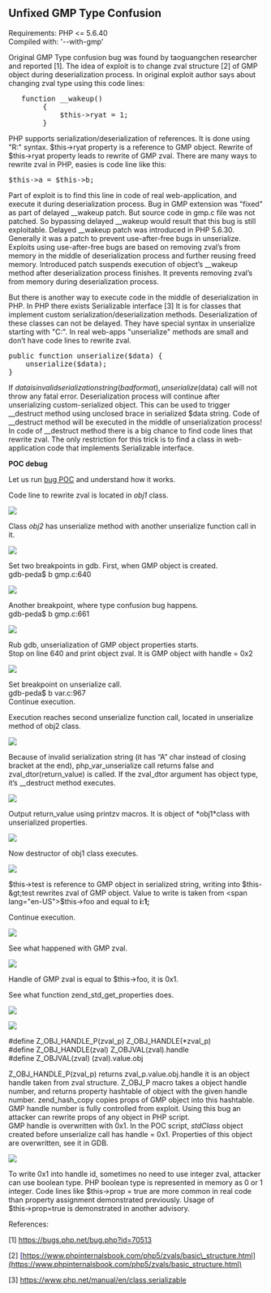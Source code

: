 ## Unfixed GMP Type Confusion

Requirements: PHP &lt;= 5.6.40\
Compiled with: '--with-gmp'

Original GMP Type confusion bug was found by taoguangchen researcher and reported \[1\].
The idea of exploit is to change zval structure \[2\] of GMP object during deserialization process.
In original exploit author says about changing zval type using this code lines:
<pre class="western">	function __wakeup()
        {
            $this->ryat = 1;
        }
</pre>

PHP supports serialization/deserialization of references. It is done using "R:" syntax. $this→ryat property is a reference to GMP object. Rewrite of $this→ryat property leads to rewrite of GMP zval.
There are many ways to rewrite zval in PHP, easies is code line like this:
<pre>$this->a = $this->b;</pre>
Part of exploit is to find this line in code of real web-application, and execute it during deserialization process.
Bug in GMP extension was "fixed" as part of delayed \_\_wakeup patch. But source code in gmp.c file was not patched. So bypassing delayed \_\_wakeup would result that this bug is still exploitable. Delayed \_\_wakeup patch was introduced in PHP 5.6.30. Generally it was a patch to prevent use-after-free bugs in unserialize. Exploits using use-after-free bugs are based on removing zval’s from memory in the middle of deserialization process and further reusing freed memory. Introduced patch suspends execution of object’s \_\_wakeup method after deserialization process finishes. It prevents removing zval’s from memory during deserialization process.

But there is another way to execute code in the middle of deserialization in PHP. In PHP there exists Serializable interface \[3\] It is for classes that implement custom serialization/deserialization methods. Deserialization of these classes can not be delayed. They have special syntax in unserialize starting with "C:". In real web-apps "unserialize" methods are small and don’t have code lines to rewrite zval.
<pre class="western">public function unserialize($data) {
	unserialize($data);
}
</pre>
If $data is invalid serialization string (bad format), unserialize($data) call will not throw any fatal error. Deserialization process will continue after unserializing custom-serialized object. This can be used to trigger \_\_destruct method using unclosed brace in serialized $data string. Code of \_\_destruct method will be executed in the middle of unserialization process! In code of \_\_destruct method there is a big chance to find code lines that rewrite zval. The only restriction for this trick is to find a class in web-application code that implements Serializable interface.

**POC debug**

Let us run [bug POC](./GMP_type_conf_POC.php) and understand how it works.

Code line to rewrite zval is located in *obj1* class.

![](./images/gmp_type_conf_html_de16b5bb2238a9b7.png)

Class *obj2* has unserialize method with another unserialize function call in it.

![](./images/gmp_type_conf_html_d0543afac0dcd60c.png)

Set two breakpoints in gdb. First, when GMP object is created.\
gdb-peda$ b gmp.c:640

![](./images/gmp_type_conf_html_6ad048eec7b2057f.png)

Another breakpoint, where type confusion bug happens.\
gdb-peda$ b gmp.c:661

![](./images/gmp_type_conf_html_e4a58805756091b1.png)

Rub gdb, unserialization of GMP object properties starts.\
Stop on line 640 and print object zval. It is GMP object with handle = 0x2

![](./images/gmp_type_conf_html_57ecb71f480ddf12.png)

Set breakpoint on unserialize call.\
gdb-peda$ b var.c:967\
Continue execution.

Execution reaches second unserialize function call, located in unserialize method of obj2 class.

![](./images/gmp_type_conf_html_d0543afac0dcd60c.png)

Because of invalid serialization string (it has “A” char instead of closing bracket at the end), php\_var\_unserialize call returns <span style="font-style: normal">false</span> and zval\_dtor(return\_value) is called. If the zval\_dtor argument has object type, it’s \_\_destruct method executes.

![](./images/gmp_type_conf_html_2e481d6c5646c62e.png)

Output return\_value using printzv macros. It is object of *<span style="font-weight: normal">obj1</span>*class with unserialized properties.

![](./images/gmp_type_conf_html_69633d182ced5abf.png)

Now destructor of obj1 class executes.

![](./images/gmp_type_conf_html_b1c9863272aabe0.png)

$this-&gt;test is reference to GMP object in serialized string, writing into $this-&gt;test rewrites zval of GMP object. Value to write is taken from <span lang="en-US">$this→foo and equal to </span><span lang="en-US">**i:1;**</span>

Continue execution.

![](./images/gmp_type_conf_html_e4a58805756091b1.png)

See what happened with GMP zval.

![](./images/gmp_type_conf_html_2f77c8e6b87a72bf.png)

Handle of GMP zval is equal to <span lang="en-US">$this→foo, it is 0x1.</span>

See what function zend\_std\_get\_properties does.

![](./images/gmp_type_conf_html_8f366306486ad4f2.png)

![](./images/gmp_type_conf_html_1ef82a2ecc309fad.png)

\#define Z\_OBJ\_HANDLE\_P(zval\_p) Z\_OBJ\_HANDLE(\*zval\_p)\
\#define Z\_OBJ\_HANDLE(zval) Z\_OBJVAL(zval).handle\
\#define Z\_OBJVAL(zval) (zval).value.obj

Z\_OBJ\_HANDLE\_P(zval\_p) returns zval\_p.value.obj.handle it is an object handle taken from zval structure. Z\_OBJ\_P macro takes a object handle number, and returns property hashtable of object with the given handle number. zend\_hash\_copy copies props of GMP object into this hashtable.
GMP handle number is fully controlled from exploit. Using this bug an attacker can rewrite props of any object in PHP script.\
GMP handle is overwritten with 0x1. In the POC script, *stdClass* object created before unserialize call has handle = 0x1. Properties of this object are overwritten, see it in GDB.

![](./images/gmp_type_conf_html_ba791a6b19815137.png)

To write 0x1 into handle id, sometimes no need to use integer zval, attacker can use boolean type. PHP boolean type is represented in memory as 0 or 1 integer. Code lines like $this→prop = true are more common in real code than property assignment demonstrated previously.
Usage of $this→prop=true is demonstrated in another advisory.

References:

\[1\] <font color="#000080"><span lang="zxx"><u><https://bugs.php.net/bug.php?id=70513></u></span></font>

\[2\] <font color="#000080"><span lang="zxx"><u>[https://www.phpinternalsbook.com/php5/zvals/basic\_structure.html](https://www.phpinternalsbook.com/php5/zvals/basic_structure.html)</u></span></font>

\[3\] <font color="#000080"><span lang="zxx"><u><https://www.php.net/manual/en/class.serializable></u></span></font>
